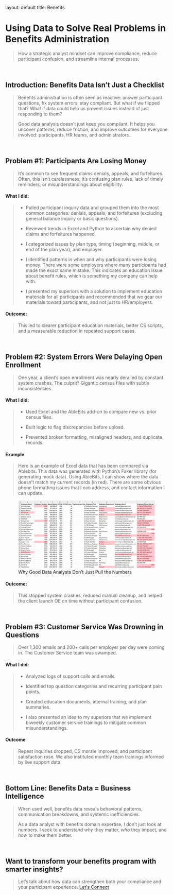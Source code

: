 layout: default
title: Benefits

# Using Data to Solve Real Problems in Benefits Administration

> How a strategic analyst mindset can improve compliance, reduce participant confusion, and streamline internal processes.
> 

<br>

## Introduction: Benefits Data Isn’t Just a Checklist

> Benefits administration is often seen as reactive: answer participant questions, fix system errors, stay compliant. But what if we flipped that? What if data could help us prevent issues instead of just responding to them?
> 
> Good data analysis doesn’t just keep you compliant. It helps you uncover patterns, reduce friction, and improve outcomes for everyone involved: participants, HR teams, and administrators.
> 

<br>

## Problem #1: Participants Are Losing Money

> It’s common to see frequent claims denials, appeals, and forfeitures. Often, this isn’t carelessness; it’s confusing plan rules, lack of timely reminders, or misunderstandings about eligibility.
>

#### What I did:
>
> * Pulled participant inquiry data and grouped them into the most common categories: denials, appeals, and forfeitures (excluding general balance inquiry or basic questions).
> 
> * Reviewed trends in Excel and Python to ascertain why denied claims and forfeitures happened.
> 
> * I categorized issues by plan type, timing (beginning, middle, or end of the plan year), and employer.
>
> * I identified patterns in when and why participants were losing money. There were some employers where many participants had made the exact same mistake. This indicates an education issue about benefit rules, which is something my company can help with.
>
> * I presented my superiors with a solution to implement education materials for all participants and recommended that we gear our materials toward participants, and not just to HR/employers.
>

#### Outcome:

> This led to clearer participant education materials, better CS scripts, and a measurable reduction in repeated support cases.
> 

<br>

## Problem #2: System Errors Were Delaying Open Enrollment

> One year, a client’s open enrollment was nearly derailed by constant system crashes. The culprit? Gigantic census files with subtle inconsistencies.
>

#### What I did:

> * Used Excel and the AbleBits add-on to compare new vs. prior census files.
> 
> * Built logic to flag discrepancies before upload.
> 
> * Prevented broken formatting, misaligned headers, and duplicate records.
>

#### Example

> Here is an example of Excel data that has been compared via Ablebits. This data was generated with Python’s Faker library (for generating mock data). Using AbleBits, I can show where the data doesn’t match my current records (in red). There are some obvious phone formatting issues that I can address, and contact information I can update.
> 

<div class="gallery">
  <figure>
    <img src="..\Images\Benefits-Excel_Data.JPG" alt="Why Good Data Analysts Don’t Just Pull the Numbers" />
    <figcaption>Why Good Data Analysts Don’t Just Pull the Numbers</figcaption>
  </figure>
  </div>

#### Outcome:

> This stopped system crashes, reduced manual cleanup, and helped the client launch OE on time without participant confusion.
> 

<br>

## Problem #3: Customer Service Was Drowning in Questions

> Over 1,300 emails and 200+ calls per employer per day were coming in. The Customer Service team was swamped.
>

#### What I did:

> * Analyzed logs of support calls and emails.
> 
> * Identified top question categories and recurring participant pain points.
> 
> * Created education documents, internal training, and plan summaries.
>
> * I also presented an idea to my superiors that we implement biweekly customer service trainings to mitigate common misunderstandings.
>

#### Outcome

> Repeat inquiries dropped, CS morale improved, and participant satisfaction rose. We also instituted monthly team trainings informed by live support data.
> 

<br>

## Bottom Line: Benefits Data = Business Intelligence

> When used well, benefits data reveals behavioral patterns, communication breakdowns, and systemic inefficiencies.
>
> As a data analyst with benefits domain expertise, I don’t just look at numbers. I seek to understand *why* they matter, *who* they impact, and *how* to make them better.
> 

<br>

## Want to transform your benefits program with smarter insights?

> Let’s talk about how data can strengthen both your compliance and your participant experience. [Let's Connect](contact.md)
> 

